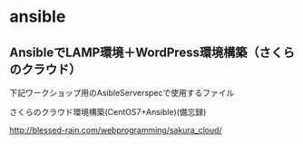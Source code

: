 # ansible
## AnsibleでLAMP環境＋WordPress環境構築（さくらのクラウド）

下記ワークショップ用のAsibleServerspecで使用するファイル

さくらのクラウド環境構築(CentOS7+Ansible)(備忘録)

http://blessed-rain.com/webprogramming/sakura_cloud/

